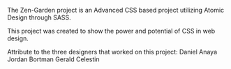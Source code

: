 The Zen-Garden project is an Advanced CSS based project utilizing Atomic Design through SASS.

This project was created to show the power and potential of CSS in web design.

Attribute to the three designers that worked on this project:
Daniel Anaya
Jordan Bortman
Gerald Celestin
